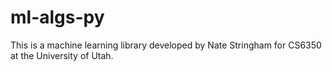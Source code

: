 # ml-algs-py
This is a machine learning library developed by Nate Stringham for CS6350 at the University of Utah.
